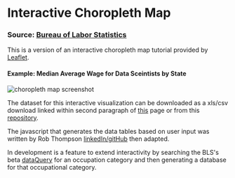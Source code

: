 # Interactive Choropleth Map

### Source:  [Bureau of Labor Statistics](https://www.bls.gov/)

This is a version of an interactive choropleth map tutorial provided by [Leaflet](https://leafletjs.com/examples/choropleth/).

#### Example: Median Average Wage for Data Sceintists by State

![choropleth map screenshot](https://user-images.githubusercontent.com/79673051/137337947-d910e503-0d19-4d13-af60-2a93fa6b6014.jpg)

The dataset for this interactive visualization can be downloaded as a xls/csv download linked within second paragraph of [this](https://www.bls.gov/oes/current/oes_nat.htm#00-0000) page or from this [repository](https://github.com/justineichelberger/BureauOfLaborStatistics-InteractiveChoroplethMap/blob/main/state_M2020_dl.csv).

The javascript that generates the data tables based on user input was written by Rob Thompson [linkedIn/](https://www.linkedin.com/in/robthompsoncolorado/)[gitHub](https://github.com/rob10thhuman) then adapted.

In development is a feature to extend interactivity by searching the BLS's beta [dataQuery](https://beta.bls.gov/dataQuery/) for an occupation category and then generating a database for that occupational category.
